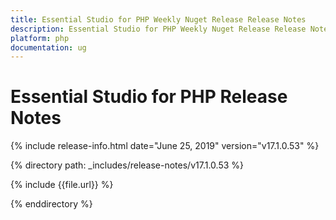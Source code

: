 ```yaml
---
title: Essential Studio for PHP Weekly Nuget Release Release Notes  
description: Essential Studio for PHP Weekly Nuget Release Release Notes  
platform: php
documentation: ug
---
```


# Essential Studio for PHP  Release Notes  

{% include release-info.html date="June 25, 2019"  version="v17.1.0.53" %} 


{% directory path: _includes/release-notes/v17.1.0.53 %}

{% include {{file.url}} %}

{% enddirectory %}